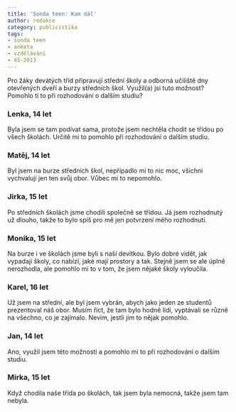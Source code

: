 ```yaml
---
title: 'Sonda teen: Kam dál'
author: redakce
category: publicistika
tags:
- sonda teen
- anketa
- vzdělávání
- 45-2013
---
```


Pro žáky devátých tříd připravují střední školy a odborná učiliště dny otevřených dveří a burzy středních škol. Využil(a) jsi tuto možnost? Pomohlo ti to při rozhodování o dalším studiu?

### Lenka, 14 let
Byla jsem se tam podívat sama, protože jsem nechtěla chodit se třídou po všech školách. Určitě mi to pomohlo při rozhodování o dalším studiu.

### Matěj, 14 let
Byl jsem na burze středních škol, nepřipadlo mi to nic moc, všichni vychvalují jen ten svůj obor. Vůbec mi to nepomohlo.

### Jirka, 15 let
Po středních školách jsme chodili společně se třídou. Já jsem rozhodnutý už dlouho, takže to bylo spíš pro mě jen potvrzení mého rozhodnutí.

### Monika, 15 let
Na burze i ve školách jsme byli s naší devítkou. Bylo dobré vidět, jak vypadají školy, co nabízí, jaké mají prostory a tak. Stejně jsem se ale úplně nerozhodla, ale pomohlo mi to v tom, že jsem nějaké školy vyloučila.

### Karel, 16 let
Už jsem na střední, ale byl jsem vybrán, abych jako jeden ze studentů prezentoval náš obor. Musím říct, že tam bylo hodně lidí, vyptávali se různě na všechno, co je zajímalo. Nevím, jestli jim to nějak pomohlo.

### Jan, 14 let
Ano, využil jsem této možnosti a pomohlo mi to při rozhodování o dalším studiu.

### Mirka, 15 let
Když chodila naše třída po školách, tak jsem byla nemocná, takže jsem tam nebyla.
